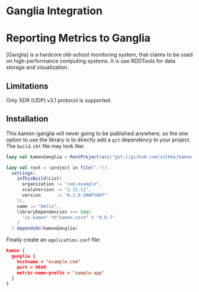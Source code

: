 Ganglia Integration
===================

Reporting Metrics to Ganglia
=============================

[Ganglia] is a hardcore old-school monitoring system, that claims to
be used on high-performance computing systems. It is use RDDTools for data storage and
visualization.

Limitations
-----------
Only XDR (UDP) v3.1 protocol is supported.

Installation
------------ 
This kamon-ganglia will never going to be published anywhere, so the one option to use the library is to
directly add a `git` dependency to your project. The `build.sbt` file may look like:

```scala
lazy val kamonGanglia = RootProject(uri("git://github.com/zolkko/kamon-ganglia.git"))

lazy val root = (project in file(".")).
  settings(
    inThisBuild(List(
      organization := "com.example",
      scalaVersion := "2.11.11",
      version      := "0.1.0-SNAPSHOT"
    )),
    name := "Hello",
    libraryDependencies ++= Seq(
      "io.kamon" %%"kamon-core" % "0.6.7"
    )
  ).dependsOn(kamonGanglia)
```

Finally create an `application.conf` file:

```json
kamon {
  ganglia {
    hostname = "example.com"
    port = 8649
    metric-name-prefix = "sample-app"
  }
}
```